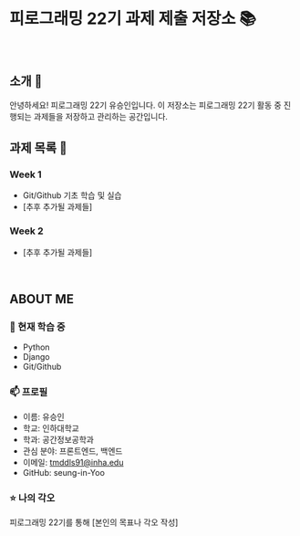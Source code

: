 # 피로그래밍 22기 과제 제출 저장소 📚
<br>

## 소개 🚀
안녕하세요! 피로그래밍 22기 유승인입니다.
이 저장소는 피로그래밍 22기 활동 중 진행되는 과제들을 저장하고 관리하는 공간입니다.
<br>

## 과제 목록 📕
### Week 1
- Git/Github 기초 학습 및 실습
- [추후 추가될 과제들]

### Week 2
- [추후 추가될 과제들]
<br>

## ABOUT ME
### 🌱 현재 학습 중
- Python
- Django
- Git/Github

### 📫 프로필
- 이름: 유승인
- 학교: 인하대학교
- 학과: 공간정보공학과
- 관심 분야: 프론트엔드, 백엔드
- 이메일: tmddls91@inha.edu
- GitHub: seung-in-Yoo

### ⭐ 나의 각오
피로그래밍 22기를 통해 [본인의 목표나 각오 작성]
